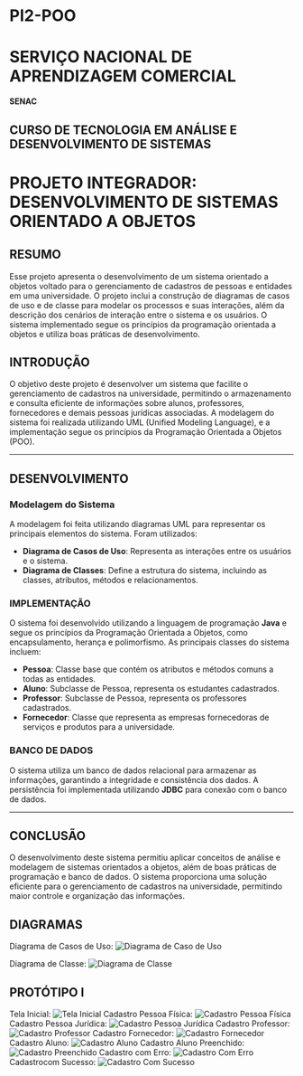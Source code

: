 # PI2-POO
# SERVIÇO NACIONAL DE APRENDIZAGEM COMERCIAL  
**SENAC**  

## CURSO DE TECNOLOGIA EM ANÁLISE E DESENVOLVIMENTO DE SISTEMAS  

# PROJETO INTEGRADOR: DESENVOLVIMENTO DE SISTEMAS ORIENTADO A OBJETOS  



## RESUMO  
Esse projeto apresenta o desenvolvimento de um sistema orientado a objetos voltado para o gerenciamento de cadastros de pessoas e entidades em uma universidade. O projeto inclui a construção de diagramas de casos de uso e de classe para modelar os processos e suas interações, além da descrição dos cenários de interação entre o sistema e os usuários. O sistema implementado segue os princípios da programação orientada a objetos e utiliza boas práticas de desenvolvimento.  


## INTRODUÇÃO  
O objetivo deste projeto é desenvolver um sistema que facilite o gerenciamento de cadastros na universidade, permitindo o armazenamento e consulta eficiente de informações sobre alunos, professores, fornecedores e demais pessoas jurídicas associadas. A modelagem do sistema foi realizada utilizando UML (Unified Modeling Language), e a implementação segue os princípios da Programação Orientada a Objetos (POO).  

---

## DESENVOLVIMENTO  
### Modelagem do Sistema  
A modelagem foi feita utilizando diagramas UML para representar os principais elementos do sistema. Foram utilizados:  

- **Diagrama de Casos de Uso**: Representa as interações entre os usuários e o sistema.  
- **Diagrama de Classes**: Define a estrutura do sistema, incluindo as classes, atributos, métodos e relacionamentos.  

### IMPLEMENTAÇÃO 
O sistema foi desenvolvido utilizando a linguagem de programação **Java** e segue os princípios da Programação Orientada a Objetos, como encapsulamento, herança e polimorfismo. As principais classes do sistema incluem:  

- **Pessoa**: Classe base que contém os atributos e métodos comuns a todas as entidades.  
- **Aluno**: Subclasse de Pessoa, representa os estudantes cadastrados.  
- **Professor**: Subclasse de Pessoa, representa os professores cadastrados.  
- **Fornecedor**: Classe que representa as empresas fornecedoras de serviços e produtos para a universidade.  

### BANCO DE DADOS
O sistema utiliza um banco de dados relacional para armazenar as informações, garantindo a integridade e consistência dos dados. A persistência foi implementada utilizando **JDBC** para conexão com o banco de dados.  

---

## CONCLUSÃO  
O desenvolvimento deste sistema permitiu aplicar conceitos de análise e modelagem de sistemas orientados a objetos, além de boas práticas de programação e banco de dados. O sistema proporciona uma solução eficiente para o gerenciamento de cadastros na universidade, permitindo maior controle e organização das informações.  

## DIAGRAMAS

Diagrama de Casos de Uso:
 ![Diagrama de Caso de Uso](diagramas/casos-de-uso.jpg)
 
 Diagrama de Classe:
 ![Diagrama de Classe](diagramas/diagrama-de-classe.jpg)

 ## PROTÓTIPO I 
   
Tela Inicial:
  ![Tela Inicial](prototipo/tela-inicial.jpg)
 Cadastro Pessoa Física:
  ![Cadastro Pessoa Física](prototipo/cadastro-pessoa-física.jpg)
  Cadastro Pessoa Jurídica:
  ![Cadastro Pessoa Jurídica](prototipo/cadastro-pessoa-jurídica.jpg)
  Cadastro Professor:
  ![Cadastro Professor](prototipo/cadastro-professor.jpg)
  Cadastro Fornecedor:
  ![Cadastro Fornecedor](prototipo/cadastro-fornecedor.jpg)
  Cadastro Aluno:
  ![Cadastro Aluno](prototipo/cadastro-aluno1.jpg)
  Cadastro Aluno Preenchido:
  ![Cadastro Preenchido](prototipo/cadastro-aluno2.jpg)
  Cadastro com Erro:
  ![Cadastro Com Erro](prototipo/cadastro-pj-erro.jpg)
  Cadastrocom Sucesso:
  ![Cadastro Com Sucesso](prototipo/cadastro-pj-sucesso.jpg)
  
  
  
  
 
